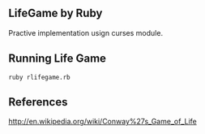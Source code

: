 LifeGame by Ruby
---
Practive implementation usign curses module.

## Running Life Game
```
ruby rlifegame.rb
```
## References
http://en.wikipedia.org/wiki/Conway%27s_Game_of_Life
